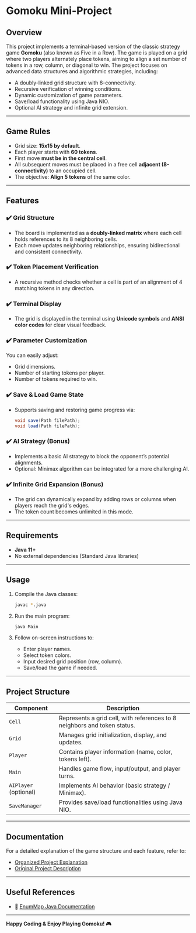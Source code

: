 
# Gomoku Mini-Project

## Overview

This project implements a terminal-based version of the classic strategy game **Gomoku** (also known as Five in a Row). The game is played on a grid where two players alternately place tokens, aiming to align a set number of tokens in a row, column, or diagonal to win. The project focuses on advanced data structures and algorithmic strategies, including:

- A doubly-linked grid structure with 8-connectivity.
- Recursive verification of winning conditions.
- Dynamic customization of game parameters.
- Save/load functionality using Java NIO.
- Optional AI strategy and infinite grid extension.

---

## Game Rules

- Grid size: **15x15 by default**.
- Each player starts with **60 tokens**.
- First move **must be in the central cell**.
- All subsequent moves must be placed in a free cell **adjacent (8-connectivity)** to an occupied cell.
- The objective: **Align 5 tokens** of the same color.

---

## Features

### ✔️ Grid Structure

- The board is implemented as a **doubly-linked matrix** where each cell holds references to its 8 neighboring cells.
- Each move updates neighboring relationships, ensuring bidirectional and consistent connectivity.

### ✔️ Token Placement Verification

- A recursive method checks whether a cell is part of an alignment of 4 matching tokens in any direction.

### ✔️ Terminal Display

- The grid is displayed in the terminal using **Unicode symbols** and **ANSI color codes** for clear visual feedback.

### ✔️ Parameter Customization

You can easily adjust:

- Grid dimensions.
- Number of starting tokens per player.
- Number of tokens required to win.

### ✔️ Save & Load Game State

- Supports saving and restoring game progress via:
  ```java
  void save(Path filePath);
  void load(Path filePath);
  ```

### ✔️ AI Strategy (Bonus)

- Implements a basic AI strategy to block the opponent’s potential alignments.
- Optional: Minimax algorithm can be integrated for a more challenging AI.

### ✔️ Infinite Grid Expansion (Bonus)

- The grid can dynamically expand by adding rows or columns when players reach the grid's edges.
- The token count becomes unlimited in this mode.

---

## Requirements

- **Java 11+**
- No external dependencies (Standard Java libraries)

---

## Usage

1. Compile the Java classes:
   ```bash
   javac *.java
   ```

2. Run the main program:
   ```bash
   java Main
   ```

3. Follow on-screen instructions to:

   - Enter player names.
   - Select token colors.
   - Input desired grid position (row, column).
   - Save/load the game if needed.

---

## Project Structure

| Component             | Description                                                                          |
|----------------------|--------------------------------------------------------------------------------------|
| `Cell`                | Represents a grid cell, with references to 8 neighbors and token status.              |
| `Grid`                | Manages grid initialization, display, and updates.                                   |
| `Player`              | Contains player information (name, color, tokens left).                              |
| `Main`                | Handles game flow, input/output, and player turns.                                   |
| `AIPlayer` (optional) | Implements AI behavior (basic strategy / Minimax).                                   |
| `SaveManager`         | Provides save/load functionalities using Java NIO.                                   |

---

## Documentation

For a detailed explanation of the game structure and each feature, refer to:

- [Organized Project Explanation](html/projectOrganized.html)
- [Original Project Description](html/project.html)

---

## Useful References

- 📄 [EnumMap Java Documentation](https://docs.oracle.com/en/java/javase/21/docs/api/java.base/java/util/EnumMap.html)

---

**Happy Coding & Enjoy Playing Gomoku! 🎮**
